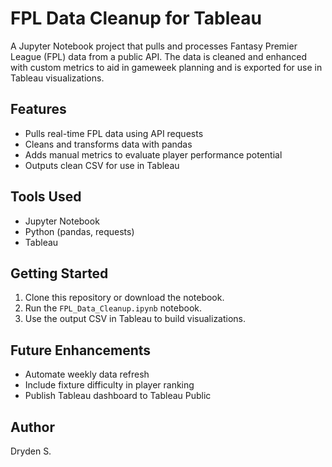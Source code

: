 # FPL Data Cleanup for Tableau

A Jupyter Notebook project that pulls and processes Fantasy Premier League (FPL) data from a public API. The data is cleaned and enhanced with custom metrics to aid in gameweek planning and is exported for use in Tableau visualizations.

## Features
- Pulls real-time FPL data using API requests
- Cleans and transforms data with pandas
- Adds manual metrics to evaluate player performance potential
- Outputs clean CSV for use in Tableau

## Tools Used
- Jupyter Notebook
- Python (pandas, requests)
- Tableau

## Getting Started
1. Clone this repository or download the notebook.
2. Run the `FPL_Data_Cleanup.ipynb` notebook.
3. Use the output CSV in Tableau to build visualizations.

## Future Enhancements
- Automate weekly data refresh
- Include fixture difficulty in player ranking
- Publish Tableau dashboard to Tableau Public

## Author
Dryden S.
